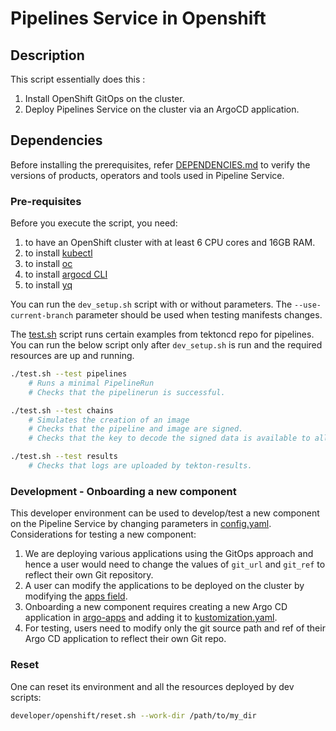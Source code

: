 # Pipelines Service in Openshift

## Description

This script essentially does this :

1. Install OpenShift GitOps on the cluster.
1. Deploy Pipelines Service on the cluster via an ArgoCD application.

## Dependencies

Before installing the prerequisites, refer [DEPENDENCIES.md](../../DEPENDENCIES.md) to verify the versions of products, operators and tools used in Pipeline Service.

### Pre-requisites

Before you execute the script, you need:

1. to have an OpenShift cluster with at least 6 CPU cores and 16GB RAM.
1. to install [kubectl](https://kubernetes.io/docs/tasks/tools/install-kubectl-linux/)
1. to install [oc](https://docs.openshift.com/container-platform/4.11/cli_reference/openshift_cli/getting-started-cli.html)
1. to install [argocd CLI](https://argo-cd.readthedocs.io/en/stable/cli_installation/)
1. to install [yq](https://mikefarah.gitbook.io/yq/#install)

You can run the `dev_setup.sh` script with or without parameters.
The `--use-current-branch` parameter should be used when testing manifests changes.

The [test.sh](../../operator/test/test.sh) script runs certain examples from tektoncd repo for pipelines. You can run the below script only after `dev_setup.sh` is run and the required resources are up and running.

```bash
./test.sh --test pipelines
    # Runs a minimal PipelineRun
    # Checks that the pipelinerun is successful.

./test.sh --test chains
    # Simulates the creation of an image
    # Checks that the pipeline and image are signed.
    # Checks that the key to decode the signed data is available to all users.

./test.sh --test results
    # Checks that logs are uploaded by tekton-results.
```

### Development - Onboarding a new component

This developer environment can be used to develop/test a new component on the Pipeline Service by changing parameters in [config.yaml](./config.yaml).
Considerations for testing a new component:
1. We are deploying various applications using the GitOps approach and hence a user would need to change the values of `git_url` and `git_ref` to reflect their own Git repository.
2. A user can modify the applications to be deployed on the cluster by modifying the [apps field](./config.yaml).
3. Onboarding a new component requires creating a new Argo CD application in [argo-apps](../../operator/gitops/argocd/argo-apps/) and adding it to [kustomization.yaml](../../operator/gitops/argocd/argo-apps/kustomization.yaml).
4. For testing, users need to modify only the git source path and ref of their Argo CD application to reflect their own Git repo.

### Reset

One can reset its environment and all the resources deployed by dev scripts:

```bash
developer/openshift/reset.sh --work-dir /path/to/my_dir
```
